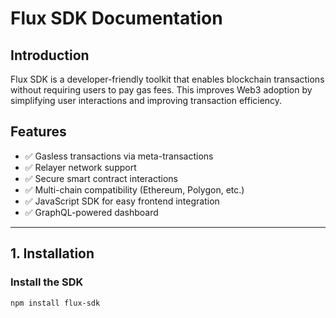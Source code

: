 # Flux SDK Documentation  

## Introduction  
Flux SDK is a developer-friendly toolkit that enables blockchain transactions without requiring users to pay gas fees. This improves Web3 adoption by simplifying user interactions and improving transaction efficiency.  

## Features  
- ✅ Gasless transactions via meta-transactions  
- ✅ Relayer network support  
- ✅ Secure smart contract interactions  
- ✅ Multi-chain compatibility (Ethereum, Polygon, etc.)  
- ✅ JavaScript SDK for easy frontend integration  
- ✅ GraphQL-powered dashboard  

---

## 1. Installation  

### Install the SDK  
```sh
npm install flux-sdk


